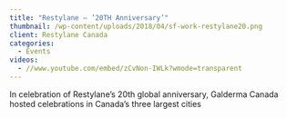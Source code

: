 ```yaml
---
title: "Restylane – ’20TH Anniversary’"
thumbnail: /wp-content/uploads/2018/04/sf-work-restylane20.png
client: Restylane Canada
categories:
  - Events
videos:
  - //www.youtube.com/embed/zCvNon-IWLk?wmode=transparent
---
```

<p>
 In celebration of Restylane’s 20th global
                              anniversary, Galderma Canada hosted celebrations
                              in Canada’s three largest cities
</p>

